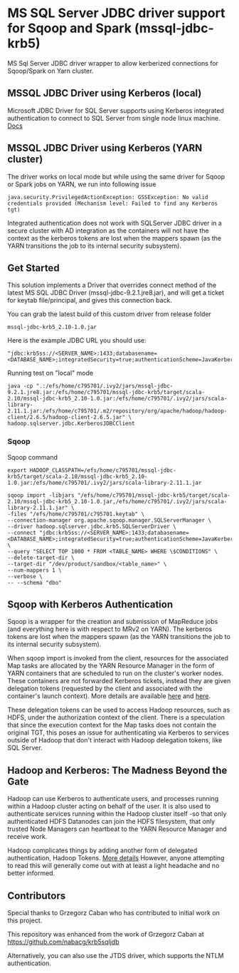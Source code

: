 MS SQL Server JDBC driver support for Sqoop and Spark (mssql-jdbc-krb5)
=======

MS Sql Server JDBC driver wrapper to allow kerberized connections for Sqoop/Spark on Yarn cluster. 

## MSSQL JDBC Driver using Kerberos (local)

Microsoft JDBC Driver for SQL Server supports using Kerberos integrated authentication to connect to SQL Server from single node linux machine.
[Docs](https://docs.microsoft.com/en-us/sql/connect/jdbc/using-kerberos-integrated-authentication-to-connect-to-sql-server?view=sql-server-ver15#using-kerberos-authentication-from-unix-machines-on-the-same-domain)

## MSSQL JDBC Driver using Kerberos (YARN cluster)
The driver works on local mode but while using the same driver for Sqoop or Spark jobs on YARN, we run into following issue

```
java.security.PrivilegedActionException: GSSException: No valid credentials provided (Mechanism level: Failed to find any Kerberos tgt)
```
Integrated authentication does not work with SQLServer JDBC driver in a secure cluster with AD integration as the containers will not have the context as the kerberos tokens are lost when the mappers spawn (as the YARN transitions the job to its internal security subsystem).

## Get Started
This solution implements a Driver that overrides connect method of the latest MS SQL JDBC Driver (mssql-jdbc-9.2.1.jre8.jar), and will get a ticket for keytab file/principal, and gives this connection back.

You can grab the latest build of this custom driver from release folder 

```
mssql-jdbc-krb5_2.10-1.0.jar
```

Here is the example JDBC URL you should use:

```
"jdbc:krb5ss://<SERVER_NAME>:1433;databasename=<DATABASE_NAME>;integratedSecurity=true;authenticationScheme=JavaKerberos;krb5Principal=c795701@LA.CORP.CARGILL.COM;krb5Keytab=/efs/home/c795701/c795701.keytab"
```

Running test on "local" mode
```
java -cp ".:/efs/home/c795701/.ivy2/jars/mssql-jdbc-9.2.1.jre8.jar:/efs/home/c795701/mssql-jdbc-krb5/target/scala-2.10/mssql-jdbc-krb5_2.10-1.0.jar:/efs/home/c795701/.ivy2/jars/scala-library-2.11.1.jar:/efs/home/c795701/.m2/repository/org/apache/hadoop/hadoop-client/2.6.5/hadoop-client-2.6.5.jar" \
hadoop.sqlserver.jdbc.KerberosJDBCClient
```

### Sqoop

Sqoop command
```
export HADOOP_CLASSPATH=/efs/home/c795701/mssql-jdbc-krb5/target/scala-2.10/mssql-jdbc-krb5_2.10-1.0.jar:/efs/home/c795701/.ivy2/jars/scala-library-2.11.1.jar
```

```
sqoop import -libjars "/efs/home/c795701/mssql-jdbc-krb5/target/scala-2.10/mssql-jdbc-krb5_2.10-1.0.jar,/efs/home/c795701/.ivy2/jars/scala-library-2.11.1.jar" \
-files "/efs/home/c795701/c795701.keytab" \
--connection-manager org.apache.sqoop.manager.SQLServerManager \
--driver hadoop.sqlserver.jdbc.krb5.SQLServerDriver \
--connect "jdbc:krb5ss://<SERVER_NAME>:1433;databasename=<DATABASE_NAME>;integratedSecurity=true;authenticationScheme=JavaKerberos;krb5Principal=c795701@LA.CORP.CARGILL.COM;krb5Keytab=/efs/home/c795701/c795701.keytab" \
--query "SELECT TOP 1000 * FROM <TABLE_NAME> WHERE \$CONDITIONS" \
--delete-target-dir \
--target-dir "/dev/product/sandbox/<table_name>" \
--num-mappers 1 \
--verbose \
-- --schema "dbo"
```

## Sqoop with Kerberos Authentication
Sqoop is a wrapper for the creation and submission of MapReduce jobs (and everything here is with respect to MRv2 on YARN).
The kerberos tokens are lost when the mappers spawn (as the YARN transitions the job to its internal security subsystem).

When sqoop import is invoked from the client, resources for the associated Map tasks are allocated by the YARN Resource Manager in the form of YARN containers that are scheduled to run on the cluster's worker nodes. These containers are not forwarded Kerberos tickets, instead they are given delegation tokens (requested by the client and associated with the container's launch context). More details are available [here](https://github.com/steveloughran/kerberos_and_hadoop/blob/master/sections/hadoop_tokens.md#example) and [here](https://cwiki.apache.org/confluence/pages/viewpage.action?pageId=31822268).

These delegation tokens can be used to access Hadoop resources, such as HDFS, under the authorization context of the client. There is a speculation that since the execution context for the Map tasks does not contain the original TGT, this poses an issue for authenticating via Kerberos to services outside of Hadoop that don't interact with Hadoop delegation tokens, like SQL Server.

## Hadoop and Kerberos: The Madness Beyond the Gate
Hadoop can use Kerberos to authenticate users, and processes running within a Hadoop cluster acting on behalf of the user. It is also used to authenticate services running within the Hadoop cluster itself -so that only authenticated HDFS Datanodes can join the HDFS filesystem, that only trusted Node Managers can heartbeat to the YARN Resource Manager and receive work.

Hadoop complicates things by adding another form of delegated authentication, Hadoop Tokens. [More details](https://steveloughran.gitbooks.io/kerberos_and_hadoop/content/sections/hadoop_tokens.html)
However, anyone attempting to read this will generally come out with at least a light headache and no better informed.


## Contributors
Special thanks to Grzegorz Caban who has contributed to initial work on this project.

This repository was enhanced from the work of Grzegorz Caban at https://github.com/nabacg/krb5sqljdb

Alternatively, you can also use the JTDS driver, which supports the NTLM authentication.
